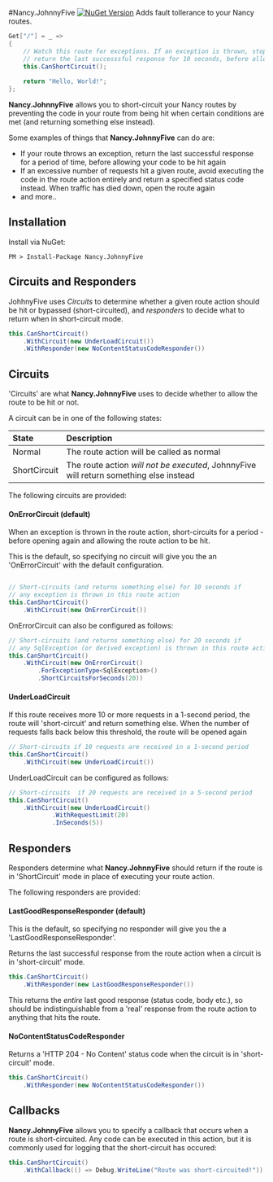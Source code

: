 #Nancy.JohnnyFive [![NuGet Version](https://img.shields.io/nuget/v/Nancy.JohnnyFive.svg?style=flat)](https://www.nuget.org/packages/Nancy.JohnnyFive/)
Adds fault tollerance to your Nancy routes.

```csharp
Get["/"] = _ =>
{
    // Watch this route for exceptions. If an exception is thrown, stop the route action being called and 
    // return the last successsful response for 10 seconds, before allowing the route to be hit again
    this.CanShortCircuit();
    
    return "Hello, World!";
};
```

**Nancy.JohnnyFive** allows you to short-circuit your Nancy routes by preventing the code in your route from being hit when certain conditions are met (and returning something else instead).

Some examples of things that **Nancy.JohnnyFive** can do are:
- If your route throws an exception, return the last successful response for a period of time, before allowing your code to be hit again
- If an excessive number of requests hit a given route, avoid executing the code in the route action entirely and return a specified status code instead. When traffic has died down, open the route again
- and more..
  
  
## Installation

Install via NuGet:

```
PM > Install-Package Nancy.JohnnyFive
```

## Circuits and Responders

JohhnyFive uses *Circuits* to determine whether a given route action should be hit or bypassed (short-circuited), and *responders* to decide what to return when in short-circuit mode. 

```csharp
this.CanShortCircuit()
    .WithCircuit(new UnderLoadCircuit())
    .WithResponder(new NoContentStatusCodeResponder())

```

## Circuits

'Circuits' are what **Nancy.JohnnyFive** uses to decide whether to allow the route to be hit or not.

A circuit can be in one of the following states:

| State         |  Description                                                                                  |   
| :------------ |:----------------------------------------------------------------------------------------------|
| Normal        | The route action will be called as normal                                                     |
| ShortCircuit  | The route action *will not be executed*, JohnnyFive will return something else instead       |

The following circuits are provided:

#### OnErrorCircuit (default)

When an exception is thrown in the route action, short-circuits for a period - before opening again and allowing the route action to be hit.

This is the default, so specifying no circuit will give you the an 'OnErrorCircuit' with the default configuration.

```csharp

// Short-circuits (and returns something else) for 10 seconds if
// any exception is thrown in this route action
this.CanShortCircuit()
    .WithCircuit(new OnErrorCircuit())
```

OnErrorCircuit can also be configured as follows:

```csharp
// Short-circuits (and returns something else) for 20 seconds if
// any SqlException (or derived exception) is thrown in this route action
this.CanShortCircuit()
    .WithCircuit(new OnErrorCircuit()
        .ForExceptionType<SqlException>() 
        .ShortCircuitsForSeconds(20))
```

#### UnderLoadCircuit

If this route receives more 10 or more requests in a 1-second period, the route will 'short-circuit' and return something else.
When the number of requests falls back below this threshold, the route will be opened again

```csharp
// Short-circuits if 10 requests are received in a 1-second period
this.CanShortCircuit()
    .WithCircuit(new UnderLoadCircuit())
```

UnderLoadCircuit can be configured as follows:

```csharp
// Short-circuits  if 20 requests are received in a 5-second period
this.CanShortCircuit()
    .WithCircuit(new UnderLoadCircuit()
            .WithRequestLimit(20)
            .InSeconds(5))
```

## Responders

Responders determine what **Nancy.JohnnyFive** should return if the route is in 'ShortCircuit' mode in place of executing your route action.

The following responders are provided:

#### LastGoodResponseResponder (default)

This is the default, so specifying no responder will give you the a 'LastGoodResponseResponder'.

Returns the last successful response from the route action when a circuit is in 'short-circuit' mode.

```csharp
this.CanShortCircuit()
    .WithResponder(new LastGoodResponseResponder())
```

This returns the *entire* last good response (status code, body etc.), so should be indistinguishable from a 'real' response from the route action to anything that hits the route.

#### NoContentStatusCodeResponder

Returns a 'HTTP 204 - No Content' status code when the circuit is in 'short-circuit' mode.

```csharp
this.CanShortCircuit()
    .WithResponder(new NoContentStatusCodeResponder())
```

## Callbacks

**Nancy.JohnnyFive** allows you to specify a callback that occurs when a route is short-circuited. Any code can be executed in this action, but it is commonly used for logging that the short-circuit has occured:

```csharp
this.CanShortCircuit()
    .WithCallback(() => Debug.WriteLine("Route was short-circuited!"));
```



